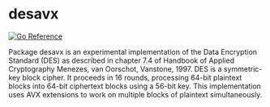 # desavx

[![Go Reference](https://pkg.go.dev/badge/github.com/andjam/desavx.svg)](https://pkg.go.dev/github.com/andjam/desavx)

Package desavx is an experimental implementation of the Data Encryption
Standard (DES) as described in chapter 7.4 of Handbook of Applied
Cryptography Menezes, van Oorschot, Vanstone, 1997. DES is a symmetric-key
block cipher. It proceeds in 16 rounds, processing 64-bit plaintext blocks
into 64-bit ciphertext blocks using a 56-bit key. This implementation uses
AVX extensions to work on multiple blocks of plaintext simultaneously.
